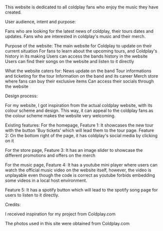 This website is dedicated to all coldplay fans who enjoy the music they have created.


User audience, intent and purpose:

Fans who are looking for the latest news of coldplay, their tours dates and updates.
Fans who are interested in coldplay's music and their merch.


Purpose of the website:
The main website for Coldplay to update on their current situation
For fans to learn about the upcoming tours, and Coldplay's history in its making
Users can access the bands history in the website
Users can find their songs on the website and listen to it directly


What the website caters for:
News update on the band
Tour informations and ticketing for the tour
Information on the band and its career
Merch store where fans can buy their exclusive items
Can access their socials through the website



Design process:

For my website, I got inspiration from the actual coldplay website, with its colour scheme and design. This way, it can appeal to the coldplay fans as the colour scheme makes the website very welcoming.

Existing features:
For the homepage, Feature 1: It showcases the new tour with the button 'Buy tickets' which will lead them to the tour page. 
Feature 2: On the bottom right of the page, it has coldplay's social media by clicking on it

For the store page, Feature 3: It has an image slider to showcase the different promotions and offers on the merch

For the music page, Feature 4: It has a youtube mini player where users can watch the official music video on the website itself, however, the video is unplayable even though the code is correct as youtube forbids embedding some videos in a local host environment.

Feature 5: It has a spotify button which will lead to the spotify song page for users to listen to it directly.



Credits:

I received inspiration for my project from Coldplay.com

The photos used in this site  were obtained from Coldplay.com



